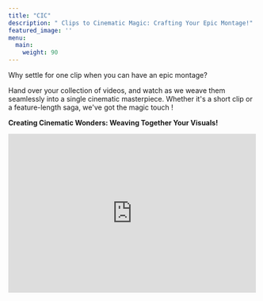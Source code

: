 ```yaml
---
title: "CIC"
description: " Clips to Cinematic Magic: Crafting Your Epic Montage!"
featured_image: ''
menu:
  main:
    weight: 90
---
```


Why settle for one clip when you can have an epic montage?

Hand over your collection of videos, and watch as we weave them seamlessly into a single cinematic masterpiece. 
Whether it's a short clip or a feature-length saga, we've got the magic touch !

**Creating Cinematic Wonders: Weaving Together Your Visuals!**

<iframe width="500" height="320" src="https://www.youtube.com/embed/l0cVzvy0I8U?version=3&loop=1&playlist=l0cVzvy0I8U" title="YouTube video player" 
frameborder="0" allow="accelerometer; autoplay; clipboard-write; encrypted-media; gyroscope; picture-in-picture; web-share" allowfullscreen></iframe>

